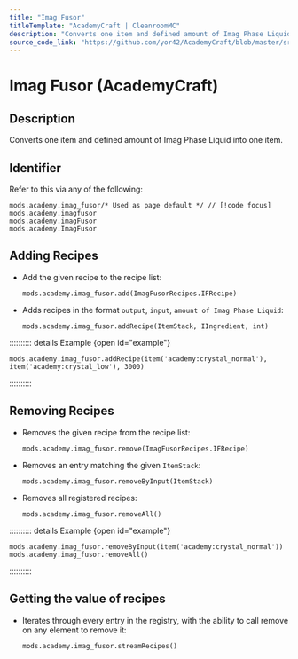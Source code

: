 ```yaml
---
title: "Imag Fusor"
titleTemplate: "AcademyCraft | CleanroomMC"
description: "Converts one item and defined amount of Imag Phase Liquid into one item."
source_code_link: "https://github.com/yor42/AcademyCraft/blob/master/src/main/java/cn/academy/support/groovyscript/modules/ImagFusor.java"
---
```


# Imag Fusor (AcademyCraft)

## Description

Converts one item and defined amount of Imag Phase Liquid into one item.

## Identifier

Refer to this via any of the following:

```groovy:no-line-numbers {1}
mods.academy.imag_fusor/* Used as page default */ // [!code focus]
mods.academy.imagfusor
mods.academy.imagFusor
mods.academy.ImagFusor
```


## Adding Recipes

- Add the given recipe to the recipe list:

    ```groovy:no-line-numbers
    mods.academy.imag_fusor.add(ImagFusorRecipes.IFRecipe)
    ```

- Adds recipes in the format `output`, `input`, `amount of Imag Phase Liquid`:

    ```groovy:no-line-numbers
    mods.academy.imag_fusor.addRecipe(ItemStack, IIngredient, int)
    ```

:::::::::: details Example {open id="example"}
```groovy:no-line-numbers
mods.academy.imag_fusor.addRecipe(item('academy:crystal_normal'), item('academy:crystal_low'), 3000)
```

::::::::::

## Removing Recipes

- Removes the given recipe from the recipe list:

    ```groovy:no-line-numbers
    mods.academy.imag_fusor.remove(ImagFusorRecipes.IFRecipe)
    ```

- Removes an entry matching the given `ItemStack`:

    ```groovy:no-line-numbers
    mods.academy.imag_fusor.removeByInput(ItemStack)
    ```

- Removes all registered recipes:

    ```groovy:no-line-numbers
    mods.academy.imag_fusor.removeAll()
    ```

:::::::::: details Example {open id="example"}
```groovy:no-line-numbers
mods.academy.imag_fusor.removeByInput(item('academy:crystal_normal'))
mods.academy.imag_fusor.removeAll()
```

::::::::::

## Getting the value of recipes

- Iterates through every entry in the registry, with the ability to call remove on any element to remove it:

    ```groovy:no-line-numbers
    mods.academy.imag_fusor.streamRecipes()
    ```
